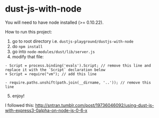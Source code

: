 dust-js-with-node
=================

You will need to have node installed (>= 0.10.22).

How to run this project:
1) go to root directory i.e. `dustjs-playground/dustjs-with-node`
2) do `npm install`
3) go into `node-modules/dust/lib/server.js`
4) modify that file:
```
- Script = process.binding('evals').Script; // remove this line and replace it with the `Script` declaration below
+ Script = require("vm"); // add this line

- require.paths.unshift(path.join(__dirname, '..')); // remove this line
```
5) enjoy!

I followed this: http://sntran.tumblr.com/post/19736046092/using-dust-js-with-express3-0alpha-on-node-js-0-6-x
